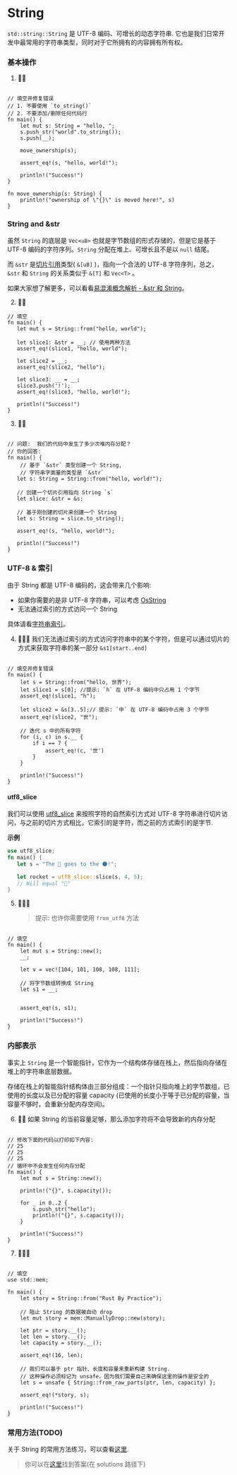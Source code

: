 # String

`std::string::String` 是 UTF-8 编码、可增长的动态字符串. 它也是我们日常开发中最常用的字符串类型，同时对于它所拥有的内容拥有所有权。

### 基本操作

1. 🌟🌟

```rust,editable

// 填空并修复错误
// 1. 不要使用 `to_string()`
// 2. 不要添加/删除任何代码行
fn main() {
    let mut s: String = "hello, ";
    s.push_str("world".to_string());
    s.push(__);

    move_ownership(s);

    assert_eq!(s, "hello, world!");

    println!("Success!")
}

fn move_ownership(s: String) {
    println!("ownership of \"{}\" is moved here!", s)
}
```

### String and &str

虽然 `String` 的底层是 `Vec<u8>` 也就是字节数组的形式存储的，但是它是基于 UTF-8 编码的字符序列。`String` 分配在堆上、可增长且不是以 `null` 结尾。

而 `&str` 是[切片引用](https://course.rs/confonding/slice.html)类型( `&[u8]` )，指向一个合法的 UTF-8 字符序列，总之，`&str` 和 `String` 的关系类似于 `&[T]` 和 `Vec<T>` 。

如果大家想了解更多，可以看看[易混淆概念解析 - &str 和 String](https://course.rs/confonding/string.html)。

2. 🌟🌟

```rust,editable
// 填空
fn main() {
   let mut s = String::from("hello, world");

   let slice1: &str = __; // 使用两种方法
   assert_eq!(slice1, "hello, world");

   let slice2 = __;
   assert_eq!(slice2, "hello");

   let slice3: __ = __;
   slice3.push('!');
   assert_eq!(slice3, "hello, world!");

   println!("Success!")
}
```

3. 🌟🌟

```rust,editable

// 问题:  我们的代码中发生了多少次堆内存分配？
// 你的回答:
fn main() {
    // 基于 `&str` 类型创建一个 String,
    // 字符串字面量的类型是 `&str`
   let s: String = String::from("hello, world!");

   // 创建一个切片引用指向 String `s`
   let slice: &str = &s;

   // 基于刚创建的切片来创建一个 String
   let s: String = slice.to_string();

   assert_eq!(s, "hello, world!");

   println!("Success!")
}
```

### UTF-8 & 索引

由于 String 都是 UTF-8 编码的，这会带来几个影响:

- 如果你需要的是非 UTF-8 字符串，可以考虑 [OsString](https://doc.rust-lang.org/stable/std/ffi/struct.OsString.html)
- 无法通过索引的方式访问一个 String

具体请看[字符串索引](https://course.rs/basic/compound-type/string-slice.html#字符串索引)。

4. 🌟🌟🌟 我们无法通过索引的方式访问字符串中的某个字符，但是可以通过切片的方式来获取字符串的某一部分 `&s1[start..end]`

```rust,editable

// 填空并修复错误
fn main() {
    let s = String::from("hello, 世界");
    let slice1 = s[0]; //提示: `h` 在 UTF-8 编码中只占用 1 个字节
    assert_eq!(slice1, "h");

    let slice2 = &s[3..5];// 提示: `中` 在 UTF-8 编码中占用 3 个字节
    assert_eq!(slice2, "世");

    // 迭代 s 中的所有字符
    for (i, c) in s.__ {
        if i == 7 {
            assert_eq!(c, '世')
        }
    }

    println!("Success!")
}
```

#### utf8_slice

我们可以使用 [utf8_slice](https://docs.rs/utf8_slice/1.0.0/utf8_slice/fn.slice.html) 来按照字符的自然索引方式对 UTF-8 字符串进行切片访问，与之前的切片方式相比，它索引的是字符，而之前的方式索引的是字节.

**示例**

```rust
use utf8_slice;
fn main() {
   let s = "The 🚀 goes to the 🌑!";

   let rocket = utf8_slice::slice(s, 4, 5);
   // Will equal "🚀"
}
```

5. 🌟🌟🌟
   > 提示: 也许你需要使用 `from_utf8` 方法

```rust,editable

// 填空
fn main() {
    let mut s = String::new();
    __;

    let v = vec![104, 101, 108, 108, 111];

    // 将字节数组转换成 String
    let s1 = __;


    assert_eq!(s, s1);

    println!("Success!")
}
```

### 内部表示

事实上 `String` 是一个智能指针，它作为一个结构体存储在栈上，然后指向存储在堆上的字符串底层数据。

存储在栈上的智能指针结构体由三部分组成：一个指针只指向堆上的字节数组，已使用的长度以及已分配的容量 capacity (已使用的长度小于等于已分配的容量，当容量不够时，会重新分配内存空间)。

6. 🌟🌟 如果 String 的当前容量足够，那么添加字符将不会导致新的内存分配

```rust,editable

// 修改下面的代码以打印如下内容:
// 25
// 25
// 25
// 循环中不会发生任何内存分配
fn main() {
    let mut s = String::new();

    println!("{}", s.capacity());

    for _ in 0..2 {
        s.push_str("hello");
        println!("{}", s.capacity());
    }

    println!("Success!")
}
```

7. 🌟🌟🌟

```rust,editable

// 填空
use std::mem;

fn main() {
    let story = String::from("Rust By Practice");

    // 阻止 String 的数据被自动 drop
    let mut story = mem::ManuallyDrop::new(story);

    let ptr = story.__();
    let len = story.__();
    let capacity = story.__();

    assert_eq!(16, len);

    // 我们可以基于 ptr 指针、长度和容量来重新构建 String.
    // 这种操作必须标记为 unsafe，因为我们需要自己来确保这里的操作是安全的
    let s = unsafe { String::from_raw_parts(ptr, len, capacity) };

    assert_eq!(*story, s);

    println!("Success!")
}
```

### 常用方法(TODO)

关于 String 的常用方法练习，可以查看[这里](../std/String.md).

> 你可以在[这里](https://github.com/sunface/rust-by-practice/blob/master/solutions/collections/String.md)找到答案(在 solutions 路径下)
